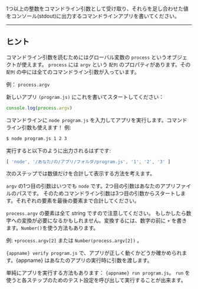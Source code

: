 1つ以上の整数をコマンドライン引数として受け取り、それらを足し合わせた値をコンソール(stdout)に出力するコマンドラインアプリを書いてください。

----------------------------------------------------------------------
## ヒント

コマンドライン引数を読むためにはグローバル変数の `process` というオブジェクトが使えます。
`process` には `argv` という `配列` のプロパティがあります。その `配列` の中には全てのコマンドライン引数が入っています。

例： `process.argv`

新しいアプリ `(program.js)` にこれを書いてスタートしてください：

```js
console.log(process.argv)
```

コマンドラインに `node program.js` を入力してアプリを実行します。コマンドライン引数も使えます！
例:

```sh
$ node program.js 1 2 3
```

実行すると以下のように出力されるはずです:

```js
[ 'node', '/あなた/の/アプリ/フォルダ/program.js', '1', '2', '3' ]
```

次のステップでは数値だけを合計して表示する方法を考えます。

`argv` の1つ目の引数はいつでも `node` です。2つ目の引数はあなたのアプリファイルのパスです。
そのためコマンドライン引数は3つ目の引数からスタートします。それぞれの要素を最後の要素まで合計してください。

`process.argv` の要素は全て string ですので注意してください。
もしかしたら数字への変換が必要になるかもしれません。変換するには、数字の前に `+` を書きます。`Number()`を使う方法もあります。

例: `+process.argv[2]` または `Number(process.argv[2])` 。

`{appname} verify program.js` で、アプリが正しく動くかどうか確かめられます。{appname} はあなたのアプリの実行時に引数を渡します。

単純にアプリを実行する方法もあります： `{appname} run program.js`。 `run` を使うと各ステップのためのテスト設定を呼び出して実行することが出来ます。
